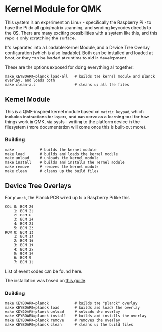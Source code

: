 # Kernel Module for QMK

This system is an experiment on Linux - specifically the Raspberry Pi - to have the Pi do all gpio/matrix scanning, and sending keycodes directly to the OS. There are many exciting possibilities with a system like this, and this repo is only scratching the surface.

It's separated into a Loadable Kernel Module, and a Device Tree Overlay configuration (which is also loadable). Both can be installed and loaded at boot, or they can be loaded at runtime to aid in development.

These are the options exposed for doing everything all together:

    make KEYBOARD=planck load-all   # builds the kernel module and planck overlay, and loads both
    make clean-all                  # cleans up all the files

## Kernel Module

This is a QMK-inspired kernel module based on `matrix_keypad`, which includes instructions for layers, and can serve as a learning tool for how things work in QMK, via sysfs - writing to the platform device in the filesystem (more documentation will come once this is built-out more).

### Building

    make            # builds the kernel module
    make load       # builds and loads the kernel module
    make unload     # unloads the kernel module
    make install    # builds and installs the kernel module
    make remove     # removes the kernel module
    make clean      # cleans up the build files

## Device Tree Overlays

For `planck`, the Planck PCB wired up to a Raspberry Pi like this:

``` 
COL 0: BCM 20
    1: BCM 21
    2: BCM 6
    3: BCM 24
    4: BCM 23
    5: BCM 22
ROW 0: BCM 12
    1: BCM 13
    2: BCM 16
    3: BCM 19
    4: BCM 25
    5: BCM 10
    6: BCM 9
    7: BCM 11
```

List of event codes can be found [here](https://github.com/torvalds/linux/blob/master/include/uapi/linux/input-event-codes.h).

The installation was based on [this guide](http://blog.gegg.us/2017/08/a-matrix-keypad-on-a-raspberry-pi-done-right/).

### Building

    make KEYBOARD=planck            # builds the "planck" overlay
    make KEYBOARD=planck load       # builds and loads the overlay
    make KEYBOARD=planck unload     # unloads the overlay
    make KEYBOARD=planck install    # builds and installs the overlay
    make KEYBOARD=planck remove     # removes the overlay
    make KEYBOARD=planck clean      # cleans up the build files

